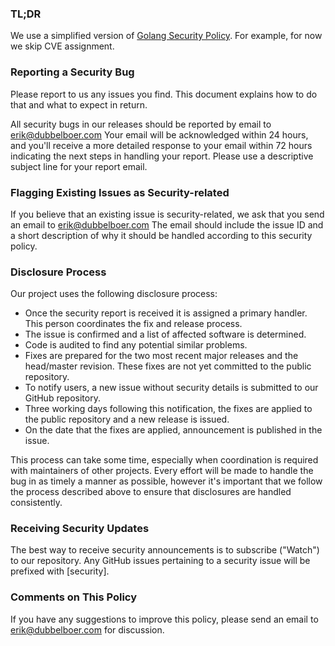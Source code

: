### TL;DR

We use a simplified version of [Golang Security Policy](https://go.dev/security).
For example, for now we skip CVE assignment.

### Reporting a Security Bug

Please report to us any issues you find. This document explains how to do that and what to expect in return.

All security bugs in our releases should be reported by email to erik@dubbelboer.com
Your email will be acknowledged within 24 hours, and you'll receive a more detailed response
to your email within 72 hours indicating the next steps in handling your report.
Please use a descriptive subject line for your report email.

### Flagging Existing Issues as Security-related

If you believe that an existing issue is security-related, we ask that you send an email to erik@dubbelboer.com
The email should include the issue ID and a short description of why it should be handled according to this security policy.

### Disclosure Process

Our project uses the following disclosure process:

- Once the security report is received it is assigned a primary handler. This person coordinates the fix and release process.
- The issue is confirmed and a list of affected software is determined.
- Code is audited to find any potential similar problems.
- Fixes are prepared for the two most recent major releases and the head/master revision. These fixes are not yet committed to the public repository.
- To notify users, a new issue without security details is submitted to our GitHub repository.
- Three working days following this notification, the fixes are applied to the public repository and a new release is issued.
- On the date that the fixes are applied, announcement is published in the issue.

This process can take some time, especially when coordination is required with maintainers of other projects.
Every effort will be made to handle the bug in as timely a manner as possible, however it's important that we follow
the process described above to ensure that disclosures are handled consistently.

### Receiving Security Updates
The best way to receive security announcements is to subscribe ("Watch") to our repository.
Any GitHub issues pertaining to a security issue will be prefixed with [security].

### Comments on This Policy
If you have any suggestions to improve this policy, please send an email to erik@dubbelboer.com for discussion.

